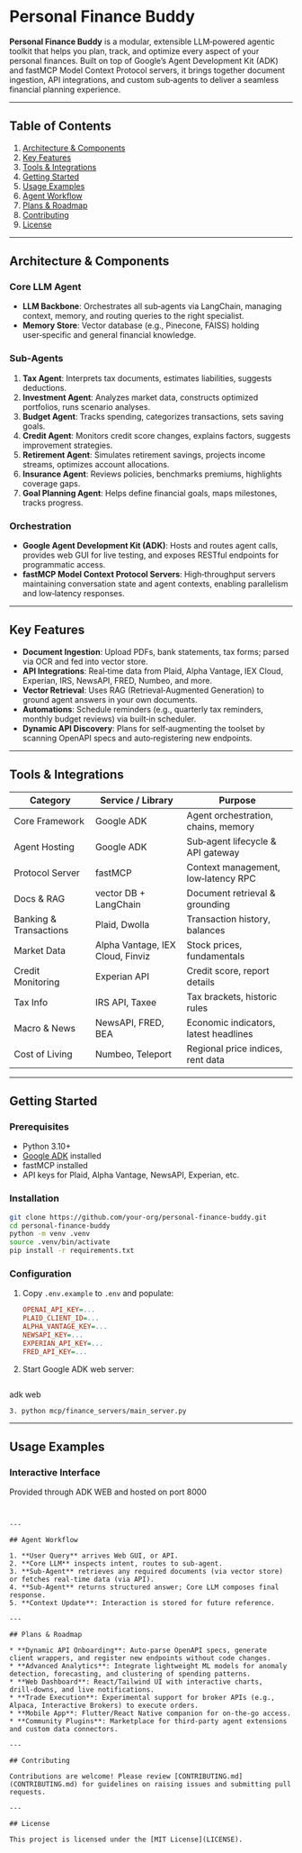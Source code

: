 # Personal Finance Buddy

**Personal Finance Buddy** is a modular, extensible LLM‑powered agentic toolkit that helps you plan, track, and optimize every aspect of your personal finances. Built on top of Google’s Agent Development Kit (ADK) and fastMCP Model Context Protocol servers, it brings together document ingestion, API integrations, and custom sub‑agents to deliver a seamless financial planning experience.

---

## Table of Contents

1. [Architecture & Components](#architecture--components)
2. [Key Features](#key-features)
3. [Tools & Integrations](#tools--integrations)
4. [Getting Started](#getting-started)
5. [Usage Examples](#usage-examples)
6. [Agent Workflow](#agent-workflow)
7. [Plans & Roadmap](#plans--roadmap)
8. [Contributing](#contributing)
9. [License](#license)

---

## Architecture & Components

### Core LLM Agent

* **LLM Backbone**: Orchestrates all sub‑agents via LangChain, managing context, memory, and routing queries to the right specialist.
* **Memory Store**: Vector database (e.g., Pinecone, FAISS) holding user‑specific and general financial knowledge.

### Sub‑Agents

1. **Tax Agent**: Interprets tax documents, estimates liabilities, suggests deductions.
2. **Investment Agent**: Analyzes market data, constructs optimized portfolios, runs scenario analyses.
3. **Budget Agent**: Tracks spending, categorizes transactions, sets saving goals.
4. **Credit Agent**: Monitors credit score changes, explains factors, suggests improvement strategies.
5. **Retirement Agent**: Simulates retirement savings, projects income streams, optimizes account allocations.
6. **Insurance Agent**: Reviews policies, benchmarks premiums, highlights coverage gaps.
7. **Goal Planning Agent**: Helps define financial goals, maps milestones, tracks progress.

### Orchestration

* **Google Agent Development Kit (ADK)**: Hosts and routes agent calls, provides web GUI for live testing, and exposes RESTful endpoints for programmatic access.
* **fastMCP Model Context Protocol Servers**: High‑throughput servers maintaining conversation state and agent contexts, enabling parallelism and low‑latency responses.

---

## Key Features

* **Document Ingestion**: Upload PDFs, bank statements, tax forms; parsed via OCR and fed into vector store.
* **API Integrations**: Real‑time data from Plaid, Alpha Vantage, IEX Cloud, Experian, IRS, NewsAPI, FRED, Numbeo, and more.
* **Vector Retrieval**: Uses RAG (Retrieval‑Augmented Generation) to ground agent answers in your own documents.
* **Automations**: Schedule reminders (e.g., quarterly tax reminders, monthly budget reviews) via built‑in scheduler.
* **Dynamic API Discovery**: Plans for self‑augmenting the toolset by scanning OpenAPI specs and auto‑registering new endpoints.

---

## Tools & Integrations

| Category               | Service / Library                | Purpose                               |
| ---------------------- | -------------------------------- | ------------------------------------- |
| Core Framework         | Google ADK                       | Agent orchestration, chains, memory   |
| Agent Hosting          | Google ADK                       | Sub‑agent lifecycle & API gateway     |
| Protocol Server        | fastMCP                          | Context management, low‑latency RPC   |
| Docs & RAG             | vector DB + LangChain            | Document retrieval & grounding        |
| Banking & Transactions | Plaid, Dwolla                    | Transaction history, balances         |
| Market Data            | Alpha Vantage, IEX Cloud, Finviz | Stock prices, fundamentals            |
| Credit Monitoring      | Experian API                     | Credit score, report details          |
| Tax Info               | IRS API, Taxee                   | Tax brackets, historic rules          |
| Macro & News           | NewsAPI, FRED, BEA               | Economic indicators, latest headlines |
| Cost of Living         | Numbeo, Teleport                 | Regional price indices, rent data     |

---

## Getting Started

### Prerequisites

* Python 3.10+
* [Google ADK](https://developers.google.com/agent-development-kit) installed
* fastMCP installed
* API keys for Plaid, Alpha Vantage, NewsAPI, Experian, etc.

### Installation

```bash
git clone https://github.com/your-org/personal-finance-buddy.git
cd personal-finance-buddy
python -m venv .venv
source .venv/bin/activate
pip install -r requirements.txt
```

### Configuration

1. Copy `.env.example` to `.env` and populate:

   ```ini
   OPENAI_API_KEY=...
   PLAID_CLIENT_ID=...
   ALPHA_VANTAGE_KEY=...
   NEWSAPI_KEY=...
   EXPERIAN_API_KEY=...
   FRED_API_KEY=...
   ```
2. Start Google ADK web server:

   ```bash
   ```
adk web

````
3. python mcp/finance_servers/main_server.py
````

---

## Usage Examples

### Interactive Interface

Provided through ADK WEB and hosted on port 8000
```


---

## Agent Workflow

1. **User Query** arrives Web GUI, or API.
2. **Core LLM** inspects intent, routes to sub‑agent.
3. **Sub‑Agent** retrieves any required documents (via vector store) or fetches real‑time data (via API).
4. **Sub‑Agent** returns structured answer; Core LLM composes final response.
5. **Context Update**: Interaction is stored for future reference.

---

## Plans & Roadmap

* **Dynamic API Onboarding**: Auto‑parse OpenAPI specs, generate client wrappers, and register new endpoints without code changes.
* **Advanced Analytics**: Integrate lightweight ML models for anomaly detection, forecasting, and clustering of spending patterns.
* **Web Dashboard**: React/Tailwind UI with interactive charts, drill‑downs, and live notifications.
* **Trade Execution**: Experimental support for broker APIs (e.g., Alpaca, Interactive Brokers) to execute orders.
* **Mobile App**: Flutter/React Native companion for on‑the‑go access.
* **Community Plugins**: Marketplace for third‑party agent extensions and custom data connectors.

---

## Contributing

Contributions are welcome! Please review [CONTRIBUTING.md](CONTRIBUTING.md) for guidelines on raising issues and submitting pull requests.

---

## License

This project is licensed under the [MIT License](LICENSE).
